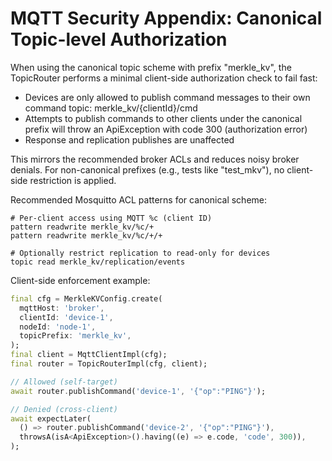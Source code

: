 # MQTT Security Appendix: Canonical Topic-level Authorization

When using the canonical topic scheme with prefix "merkle_kv", the TopicRouter performs a minimal client-side authorization check to fail fast:

- Devices are only allowed to publish command messages to their own command topic: merkle_kv/{clientId}/cmd
- Attempts to publish commands to other clients under the canonical prefix will throw an ApiException with code 300 (authorization error)
- Response and replication publishes are unaffected

This mirrors the recommended broker ACLs and reduces noisy broker denials. For non-canonical prefixes (e.g., tests like "test_mkv"), no client-side restriction is applied.

Recommended Mosquitto ACL patterns for canonical scheme:

```
# Per-client access using MQTT %c (client ID)
pattern readwrite merkle_kv/%c/+
pattern readwrite merkle_kv/%c/+/+

# Optionally restrict replication to read-only for devices
topic read merkle_kv/replication/events
```

Client-side enforcement example:

```dart
final cfg = MerkleKVConfig.create(
  mqttHost: 'broker',
  clientId: 'device-1',
  nodeId: 'node-1',
  topicPrefix: 'merkle_kv',
);
final client = MqttClientImpl(cfg);
final router = TopicRouterImpl(cfg, client);

// Allowed (self-target)
await router.publishCommand('device-1', '{"op":"PING"}');

// Denied (cross-client)
await expectLater(
  () => router.publishCommand('device-2', '{"op":"PING"}'),
  throwsA(isA<ApiException>().having((e) => e.code, 'code', 300)),
);
```
